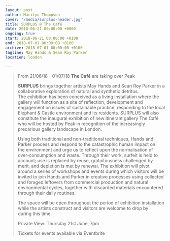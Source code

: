```yaml
---
layout: post
author: Marilyn Thompson
cover: "/media/surplus-header.jpg"
title: SURPLUS @ The Café
date: 2018-06-21 00:00:00 +0000
ongoing: true
start: 2018-06-21 00:00:00 +0100
end: 2018-07-01 00:00:00 +0100
archive: 2018-07-01 00:00:00 +0100
tagline: May Hands & Sean Roy Parker
location: london

---
```

> From 21/06/18 - 01/07/18 **The Café** are taking over Peak
>
> **SURPLUS**​ brings together artists May Hands and Sean Roy Parker in a collaborative exploration of natural and synthetic detritus. The exhibition has been conceived as a living installation where the gallery will function as a site of reflection, development and engagement on issues of sustainable practice, responding to the local Elephant & Castle environment and its residents. ​SURPLUS​ will also constitute the inaugural exhibition of new itinerant gallery The Café who will be hosted by Peak in recognition of the increasingly precarious gallery landscape in London.
>
> Using both traditional and non-traditional techniques, Hands and Parker process and respond to the catastrophic human impact on the environment and urge us to reflect upon the normalisation of over-consumption and waste. Through their work, surfeit is held to account; use is replaced by reuse, gratuitousness challenged by merit, and depletion is met by renewal. The exhibition will pivot around a series of workshops and events during which visitors will be invited to join Hands and Parker in creative processes using collected and foraged leftovers from commercial production and natural environmental cycles, together with discarded materials encountered through their daily routines.
>
> The space will be open throughout the period of exhibition installation while the artists construct and visitors are welcome to drop by during this time.  
>
> Private View: Thursday 21st June, 7pm
>
> Tickets for events available via Eventbrite
